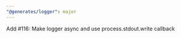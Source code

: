 ```yaml
---
"@generates/logger": major
---
```


Add #116: Make logger async and use process.stdout.write callback
